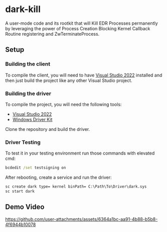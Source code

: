 # dark-kill
A user-mode code and its rootkit that will Kill EDR Processes permanently by leveraging the power of Process Creation Blocking Kernel Callback Routine registering and ZwTerminateProcess. 

## Setup

### Building the client

To compile the client, you will need to have [Visual Studio 2022](https://visualstudio.microsoft.com/thank-you-downloading-visual-studio/?sku=Community&rel=16) installed and then just build the project like any other Visual Studio project.

### Building the driver

To compile the project, you will need the following tools:

- [Visual Studio 2022](https://visualstudio.microsoft.com/thank-you-downloading-visual-studio/?sku=Community&rel=16)
- [Windows Driver Kit](https://docs.microsoft.com/en-us/windows-hardware/drivers/download-the-wdk)

Clone the repository and build the driver.

### Driver Testing

To test it in your testing environment run those commands with elevated cmd:

```cmd
bcdedit /set testsigning on
```

After rebooting, create a service and run the driver:

```cmd
sc create dark type= kernel binPath= C:\Path\To\Driver\dark.sys
sc start dark
```


## Demo Video
https://github.com/user-attachments/assets/6364a1bc-aa91-4b88-b5b8-4f6944b10078
